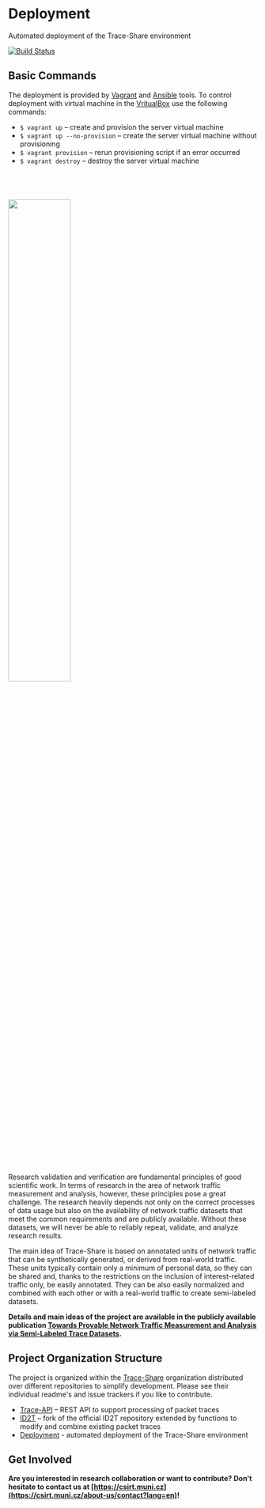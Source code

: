 # Deployment

Automated deployment of the Trace-Share environment

[![Build Status](https://travis-ci.org/Trace-Share/Deployment.svg?branch=master)](https://travis-ci.org/Trace-Share/Deployment)

## Basic Commands

The deployment is provided by [Vagrant](https://www.vagrantup.com/) and [Ansible](https://www.ansible.com/) tools. To control deployment with virtual machine in the [VritualBox](https://www.virtualbox.org/) use the following commands:
- `$ vagrant up` – create and provision the server virtual machine
- `$ vagrant up --no-provision` – create the server virtual machine without provisioning
- `$ vagrant provision` – rerun provisioning script if an error occurred
- `$ vagrant destroy` – destroy the server virtual machine

<br />

# <img src="https://is.muni.cz/www/325314/logo.png" width="50%"/>

Research validation and verification are fundamental principles of good scientific work. In terms of research in the area of network traffic measurement and analysis, however, these principles pose a great challenge. The research heavily depends not only on the correct processes of data usage but also on the availability of network traffic datasets that meet the common requirements and are publicly available. Without these datasets, we will never be able to reliably repeat, validate, and analyze research results.

The main idea of Trace-Share is based on annotated units of network traffic that can be synthetically generated, or derived from real-world traffic. These units typically contain only a minimum of personal data, so they can be shared and, thanks to the restrictions on the inclusion of interest-related traffic only, be easily annotated. They can be also easily normalized and combined with each other or with a real-world traffic to create semi-labeled datasets.

**Details and main ideas of the project are available in the publicly available publication [Towards Provable Network Traffic Measurement and Analysis via Semi-Labeled Trace Datasets](https://doi.org/10.23919/TMA.2018.8506498).**


## Project Organization Structure

The project is organized within the [Trace-Share](https://github.com/Trace-Share) organization distributed over different repositories to simplify development. Please see their individual readme's and issue trackers if you like to contribute.

- [Trace-API](https://github.com/Trace-Share/Trace-API) – REST API to support processing of packet traces
- [ID2T](https://github.com/Trace-Share/ID2T) – fork of the official ID2T repository extended by functions to modify and combine existing packet traces
- [Deployment](https://github.com/Trace-Share/Deployment) - automated deployment of the Trace-Share environment


## Get Involved

**Are you interested in research collaboration or want to contribute? Don't hesitate to contact us at [https://csirt.muni.cz](https://csirt.muni.cz/about-us/contact?lang=en)!**
